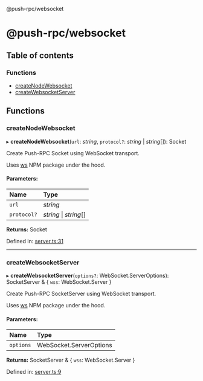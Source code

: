 @push-rpc/websocket

# @push-rpc/websocket

## Table of contents

### Functions

- [createNodeWebsocket](README.md#createnodewebsocket)
- [createWebsocketServer](README.md#createwebsocketserver)

## Functions

### createNodeWebsocket

▸ **createNodeWebsocket**(`url`: *string*, `protocol?`: *string* \| *string*[]): Socket

Create Push-RPC Socket using WebSocket transport.

Uses [ws](https://github.com/websockets/ws) NPM package under the hood.

#### Parameters:

| Name | Type |
| :------ | :------ |
| `url` | *string* |
| `protocol?` | *string* \| *string*[] |

**Returns:** Socket

Defined in: [server.ts:31](https://github.com/vasyas/typescript-rpc/blob/2053b37/packages/websocket/src/server.ts#L31)

___

### createWebsocketServer

▸ **createWebsocketServer**(`options?`: WebSocket.ServerOptions): SocketServer & { `wss`: WebSocket.Server  }

Create Push-RPC SocketServer using WebSocket transport.

Uses [ws](https://github.com/websockets/ws) NPM package under the hood.

#### Parameters:

| Name | Type |
| :------ | :------ |
| `options` | WebSocket.ServerOptions |

**Returns:** SocketServer & { `wss`: WebSocket.Server  }

Defined in: [server.ts:9](https://github.com/vasyas/typescript-rpc/blob/2053b37/packages/websocket/src/server.ts#L9)
